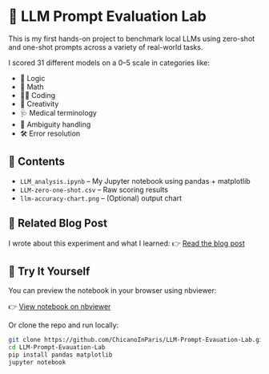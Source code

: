 # 🧪 LLM Prompt Evaluation Lab

This is my first hands-on project to benchmark local LLMs using zero-shot and one-shot prompts across a variety of real-world tasks.

I scored 31 different models on a 0–5 scale in categories like:

- 🧠 Logic
- 🧮 Math
- 👨‍💻 Coding
- 🎨 Creativity
- 🩺 Medical terminology
- 🤖 Ambiguity handling
- 🛠️ Error resolution

## 📁 Contents

- `LLM_analysis.ipynb` – My Jupyter notebook using pandas + matplotlib
- `LLM-zero-one-shot.csv` – Raw scoring results
- `llm-accuracy-chart.png` – (Optional) output chart

## 📖 Related Blog Post

I wrote about this experiment and what I learned:
👉 [Read the blog post](https://chicanoinparis.github.io/Prompt-Engineer-Portfolio/2025/06/19/my-first-dive.html)

## 🧪 Try It Yourself

You can preview the notebook in your browser using nbviewer:

👉 [View notebook on nbviewer](https://nbviewer.org/github/ChicanoInParis/LLM-Prompt-Evauation-Lab/blob/main/LLM_analysis.ipynb)

Or clone the repo and run locally:

```bash
git clone https://github.com/ChicanoInParis/LLM-Prompt-Evauation-Lab.git
cd LLM-Prompt-Evauation-Lab
pip install pandas matplotlib
jupyter notebook
